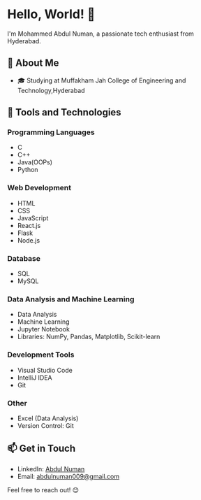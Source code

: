 # Hello, World! 👋

I'm Mohammed Abdul Numan, a passionate tech enthusiast from Hyderabad.

## 🚀 About Me

- 🎓 Studying at Muffakham Jah College of Engineering and Technology,Hyderabad

## 🔧 Tools and Technologies

### Programming Languages
- C
- C++
- Java(OOPs)
- Python

### Web Development
- HTML
- CSS
- JavaScript
- React.js
- Flask
- Node.js

### Database
- SQL
- MySQL

### Data Analysis and Machine Learning
- Data Analysis
- Machine Learning
- Jupyter Notebook
- Libraries: NumPy, Pandas, Matplotlib, Scikit-learn

### Development Tools
- Visual Studio Code
- IntelliJ IDEA
- Git

### Other
- Excel (Data Analysis)
- Version Control: Git


## 📫 Get in Touch

- LinkedIn: [Abdul Numan](https://www.linkedin.com/in/abdul-numan-7a1390229/)
- Email: abdulnuman009@gmail.com

Feel free to reach out! 😊

